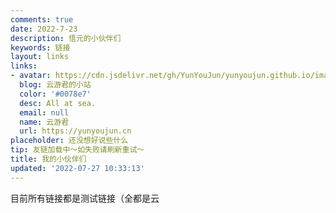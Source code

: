 ```yaml
---
comments: true
date: 2022-7-23
description: 悟元的小伙伴们
keywords: 链接
layout: links
links:
- avatar: https://cdn.jsdelivr.net/gh/YunYouJun/yunyoujun.github.io/images/avatar.jpg
  blog: 云游君的小站
  color: '#0078e7'
  desc: All at sea.
  email: null
  name: 云游君
  url: https://yunyoujun.cn
placeholder: 还没想好说些什么
tip: 友链加载中～如失败请刷新重试～
title: 我的小伙伴们
updated: '2022-07-27 10:33:13'
---
```

目前所有链接都是测试链接（全都是云
